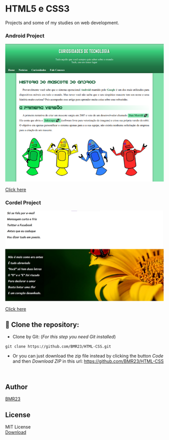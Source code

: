 # HTML5 e CSS3
Projects and some of my studies on web development.

### Android Project 
 
![Photo of android project](projetos/android/imagens/demonstracao/foto-android.png)
<p><a href="https://bmr23.github.io/HTML-CSS/projetos/android" color="black">Click here</a></p>

### Cordel Project 
 
![Photo of cordel projeto](projetos/cordel/imagens/demonstracao/foto-cordel.png)
<p><a href="https://bmr23.github.io/HTML-CSS/projetos/cordel" color="black">Click here</a></p>

## 💾 Clone the repository:
- Clone by Git: (_For this step you need Git installed_)
```
git clone https://github.com/BMR23/HTML-CSS.git
```
- Or you can just download the zip file instead by clicking the button _Code_ and then _Download ZIP_ in this url: https://github.com/BMR23/HTML-CSS
<br>

## Author 
<p>
    <a href="https://github.com/BMR23">
    BMR23
    </a>
</p>

## License
MIT License <br>
<a href="https://bmr23.github.io/HTML-CSS/LICENSE">Download</a>
